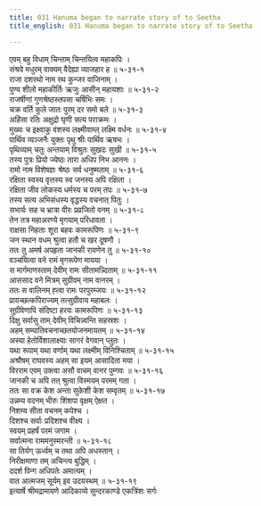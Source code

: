 ```yaml
---
title: 031 Hanuma began to narrate story of to Seetha
title_english: 031 Hanuma began to narrate story of to Seetha

---
```


<div class="audioEmbed"  caption="श्रीराम-हरिसीताराममूर्ति-घनपाठिभ्यां वचनम्" src="https://archive.org/download/Ramayana-recitation-Sriram-harisItArAmamUrti-Ghanapaati-v2/Kanda_5/Kanda_5_SK-031-Hanuma_began_to_narrate_story_of_to_Seetha.mp3"></div>

एवम् बहु विधाम् चिन्ताम् चिन्तयित्व महाकपिः ।  
संश्रवे मधुरम् वाक्यम् वैदेह्या व्याजहार ह ॥ ५-३१-१  
राजा दशरथो नाम रथ कुन्जर वाजिनाम् ।  
पुण्य शीलो महाकीर्तिः ऋजुः आसीन् महायशाः ॥ ५-३१-२  
राजर्षीणां गुणश्रेष्ठस्तपसा चर्षिभिः समः ।  
चक्र वर्ति कुले जातः पुरम् दर समो बले ॥ ५-३१-३  
अहिंसा रतिः अक्षुद्रो घृणी सत्य पराक्रमः ।  
मुख्यः च इक्ष्वाकु वंशस्य लक्ष्मीवाम्ल् लक्ष्मि वर्धनः ॥ ५-३१-४  
पार्थिव व्यञ्जनैः युक्तः पृथु श्रीः पार्थिव ऋषभः ।  
पृथिव्याम् चतुः अन्तयाम् विश्रुतः सुखदः सुखी ॥ ५-३१-५  
तस्य पुत्रः प्रियो ज्येष्ठः तारा अधिप निभ आननः ।  
रामो नाम विशेषज्ञः श्रेष्ठः सर्व धनुष्मताम् ॥ ५-३१-६  
रक्षिता स्वस्य वृत्तस्य स्व जनस्य अपि रक्षिता ।  
रक्षिता जीव लोकस्य धर्मस्य च परम् तपः ॥ ५-३१-७  
तस्य सत्य अभिसंधस्य वृद्धस्य वचनात् पितुः ।  
सभार्यः सह च भ्रात्रा वीरः प्रव्रजितो वनम् ॥ ५-३१-८  
तेन तत्र महाअरण्ये मृगयाम् परिधावता ।  
राक्षसा निहताः शूरा बहवः कामरूपिणः ॥ ५-३१-९  
जन स्थान वधम् श्रुत्वा हतौ च खर दूषणौ ।  
ततः तु अमर्ष अपहृता जानकी रावणेन तु ॥ ५-३१-१०  
वञ्चयित्वा वने रामं मृगरूपेण मायया ।  
स मार्गमाणस्ताम् देवीम् रामः सीतामन्न्दिताम् ॥ ५-३१-११  
आससाद वने मित्रम् सुग्रीवम् नाम वानरम् ।  
ततः स वालिनम् ह्त्वा रामः परपुरम्जयः ॥ ५-३१-१२  
प्रायच्छत्कपिराज्यम् तत्सुग्रीवाय महाबलः ।  
सुग्रीवेणापि संदिष्टा हरयः कामरूपिणः ॥ ५-३१-१३  
दिक्षु सर्वासु ताम् देवीम् विचिन्न्वन्ति सहस्रशः ।  
अहम् सम्पातिवचनाच्छतयोजनमायतम् ॥ ५-३१-१४  
अस्या हेतोर्विशालाक्ष्याः सागरं वेगवान् प्लुतः ।  
यथा रूपाम् यथा वर्णाम् यथा लक्ष्मीम् विनिश्चिताम् ॥ ५-३१-१५  
अश्रौषम् राघवस्य अहम् सा इयम् आसादिता मया ।  
विरराम एवम् उक्त्वा असौ वाचम् वानर पुम्गवः ॥ ५-३१-१६  
जानकी च अपि तत् श्रुत्वा विस्मयम् परमम् गता ।  
ततः सा वक्र केश अन्ता सुकेशी केश सम्वृतम् ॥ ५-३१-१७  
उन्नम्य वदनम् भीरुः शिंशपा वृक्षम् ऐक्षत ।  
निशम्य सीता वचनम् कपेश्च ।  
दिशश्च सर्वाः प्रदिशश्च वीक्ष्य ।  
स्वयम् प्रहर्षं परमं जगाम ।  
सर्वात्मना राममनुस्मरन्ती ॥ ५-३१-१८  
सा तिर्यग् ऊर्ध्वम् च तथा अपि अधस्तान् ।  
निरीक्षमाणा तम् अचिन्त्य बुद्धिम् ।  
ददर्श पिन्ग अधिपतेः अमात्यम् ।  
वात आत्मजम् सूर्यम् इव उदयस्थम् ॥ ५-३१-१९  
इत्यार्षे श्रीमद्रामायणे आदिकाव्ये सुन्दरकाण्डे एकत्रिंशः सर्गः